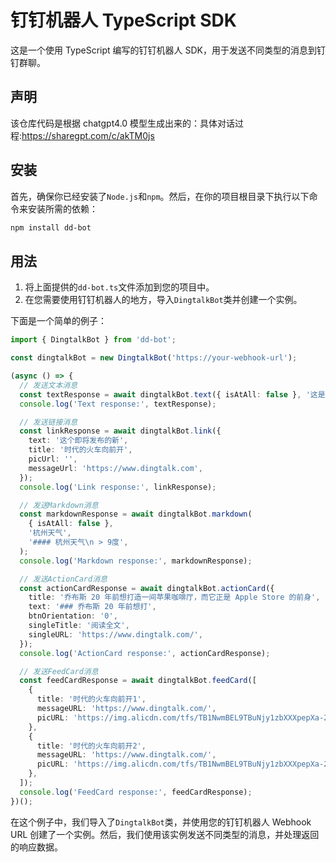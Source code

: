 # 钉钉机器人 TypeScript SDK

这是一个使用 TypeScript 编写的钉钉机器人 SDK，用于发送不同类型的消息到钉钉群聊。

## 声明

该仓库代码是根据 chatgpt4.0 模型生成出来的：具体对话过程:https://sharegpt.com/c/akTM0js

## 安装

首先，确保你已经安装了`Node.js`和`npm`。然后，在你的项目根目录下执行以下命令来安装所需的依赖：

```bash
npm install dd-bot
```

## 用法

1. 将上面提供的`dd-bot.ts`文件添加到您的项目中。
2. 在您需要使用钉钉机器人的地方，导入`DingtalkBot`类并创建一个实例。

下面是一个简单的例子：

```typescript
import { DingtalkBot } from 'dd-bot';

const dingtalkBot = new DingtalkBot('https://your-webhook-url');

(async () => {
  // 发送文本消息
  const textResponse = await dingtalkBot.text({ isAtAll: false }, '这是一条文本消息');
  console.log('Text response:', textResponse);

  // 发送链接消息
  const linkResponse = await dingtalkBot.link({
    text: '这个即将发布的新',
    title: '时代的火车向前开',
    picUrl: '',
    messageUrl: 'https://www.dingtalk.com',
  });
  console.log('Link response:', linkResponse);

  // 发送Markdown消息
  const markdownResponse = await dingtalkBot.markdown(
    { isAtAll: false },
    '杭州天气',
    '#### 杭州天气\n > 9度',
  );
  console.log('Markdown response:', markdownResponse);

  // 发送ActionCard消息
  const actionCardResponse = await dingtalkBot.actionCard({
    title: '乔布斯 20 年前想打造一间苹果咖啡厅，而它正是 Apple Store 的前身',
    text: '### 乔布斯 20 年前想打',
    btnOrientation: '0',
    singleTitle: '阅读全文',
    singleURL: 'https://www.dingtalk.com/',
  });
  console.log('ActionCard response:', actionCardResponse);

  // 发送FeedCard消息
  const feedCardResponse = await dingtalkBot.feedCard([
    {
      title: '时代的火车向前开1',
      messageURL: 'https://www.dingtalk.com/',
      picURL: 'https://img.alicdn.com/tfs/TB1NwmBEL9TBuNjy1zbXXXpepXa-2400-1218.png',
    },
    {
      title: '时代的火车向前开2',
      messageURL: 'https://www.dingtalk.com/',
      picURL: 'https://img.alicdn.com/tfs/TB1NwmBEL9TBuNjy1zbXXXpepXa-2400-1218.png',
    },
  ]);
  console.log('FeedCard response:', feedCardResponse);
})();
```

在这个例子中，我们导入了`DingtalkBot`类，并使用您的钉钉机器人 Webhook URL 创建了一个实例。然后，我们使用该实例发送不同类型的消息，并处理返回的响应数据。
